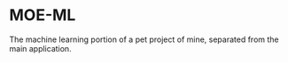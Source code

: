 # MOE-ML
The machine learning portion of a pet project of mine, separated from the main application. 
